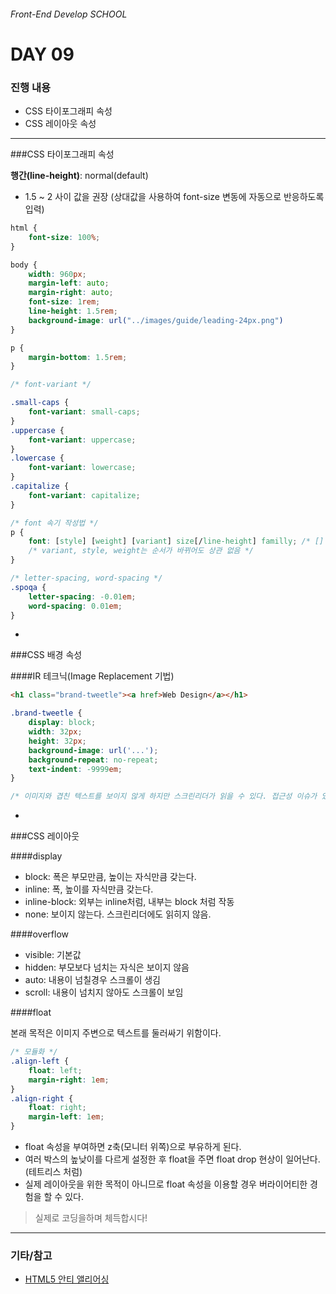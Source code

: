 ###### Front-End Develop SCHOOL

# DAY 09


### 진행 내용

- CSS 타이포그래피 속성
- CSS 레이아웃 속성

---

###CSS 타이포그래피 속성

**행간(line-height)**: normal(default)
 - 1.5 ~ 2 사이 값을 권장 (상대값을 사용하여 font-size 변동에 자동으로 반응하도록 입력)

```css
html {
	font-size: 100%;
}

body {
	width: 960px;
	margin-left: auto;
	margin-right: auto;
	font-size: 1rem;
	line-height: 1.5rem;
	background-image: url("../images/guide/leading-24px.png")
}

p {
	margin-bottom: 1.5rem;
}
```

```css
/* font-variant */

.small-caps {
	font-variant: small-caps;
}
.uppercase {
	font-variant: uppercase;
}
.lowercase {
	font-variant: lowercase;
}
.capitalize {
	font-variant: capitalize;
}
```

```css
/* font 속기 작성법 */
p {
	font: [style] [weight] [variant] size[/line-height] familly; /* [] 괄호 속성은 옵션 */
	/* variant, style, weight는 순서가 바뀌어도 상관 없음 */
}
```

```css
/* letter-spacing, word-spacing */
.spoqa {
	letter-spacing: -0.01em;
	word-spacing: 0.01em;
}
```

-

###CSS 배경 속성

####IR 테크닉(Image Replacement 기법)

```html
<h1 class="brand-tweetle"><a href>Web Design</a></h1>
```
```css
.brand-tweetle {
	display: block;
	width: 32px;
	height: 32px;
	background-image: url('...');
	background-repeat: no-repeat;
	text-indent: -9999em;
}

/* 이미지와 겹친 텍스트를 보이지 않게 하지만 스크린리더가 읽을 수 있다. 접근성 이슈가 있다.  */
```

-

###CSS 레이아웃

####display
 - block: 폭은 부모만큼, 높이는 자식만큼 갖는다.
 - inline: 폭, 높이를 자식만큼 갖는다.
 - inline-block: 외부는 inline처럼, 내부는 block 처럼 작동
 - none: 보이지 않는다. 스크린리더에도 읽히지 않음.

####overflow
 - visible: 기본값
 - hidden: 부모보다 넘치는 자식은 보이지 않음
 - auto: 내용이 넘칠경우 스크롤이 생김
 - scroll: 내용이 넘치지 않아도 스크롤이 보임

####float

본래 목적은 이미지 주변으로 텍스트를 둘러싸기 위함이다.

```css
/* 모듈화 */
.align-left {
	float: left;
	margin-right: 1em;
}
.align-right {
	float: right;
	margin-left: 1em;
}
```

 - float 속성을 부여하면 z축(모니터 위쪽)으로 부유하게 된다.
 - 여러 박스의 높낮이를 다르게 설정한 후 float을 주면 float drop 현상이 일어난다.(테트리스 처럼)
 - 실제 레이아웃을 위한 목적이 아니므로 float 속성을 이용할 경우 버라이어티한 경험을 할 수 있다.

> 실제로 코딩을하며 체득합시다!

---

### 기타/참고

- [HTML5 안티 앨리어싱](http://www.html5rocks.com/ko/tutorials/internals/antialiasing-101/)
